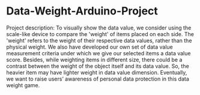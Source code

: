 # Data-Weight-Arduino-Project

Project description: 
  To visually show the data value, we consider using the scale-like device to compare the 'weight' of items placed on each side.  The 'weight' refers to the weight of their respective data values, rather than the physical weight. We also have developed our own set of data value measurement criteria under which we give our selected items a data value score. Besides, while weighting items in different size, there could be a contrast between the weight of the object itself and its data value. So, the heavier item may have lighter weight in data value dimension. Eventually, we want to raise users’ awareness of personal data protection in this data weight game.
